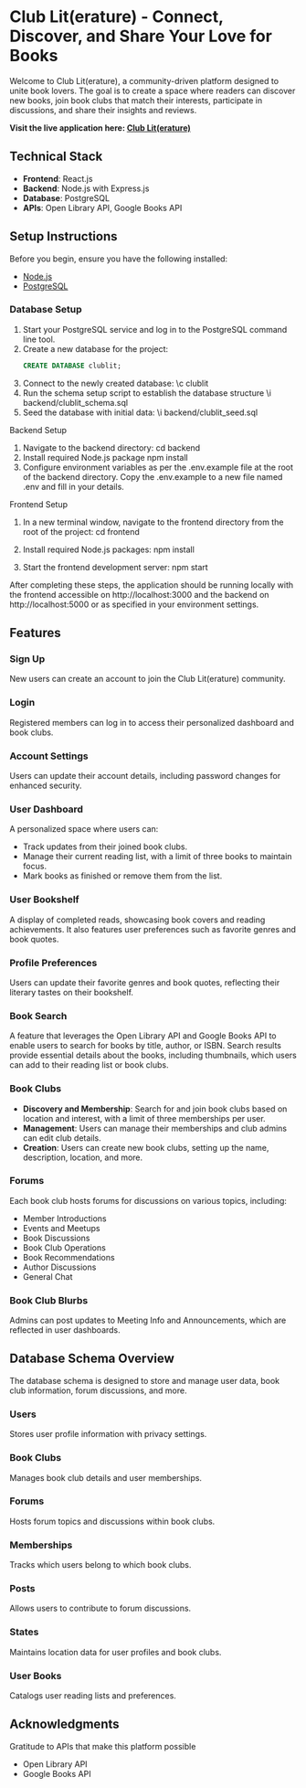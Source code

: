 # Club Lit(erature) - Connect, Discover, and Share Your Love for Books

Welcome to Club Lit(erature), a community-driven platform designed to unite book lovers. The goal is to create a space where readers can discover new books, join book clubs that match their interests, participate in discussions, and share their insights and reviews.

**Visit the live application here: [Club Lit(erature)](https://clublit.onrender.com)**

## Technical Stack

- **Frontend**: React.js
- **Backend**: Node.js with Express.js
- **Database**: PostgreSQL
- **APIs**: Open Library API, Google Books API

## Setup Instructions

Before you begin, ensure you have the following installed:

- [Node.js](https://nodejs.org/en/download/)
- [PostgreSQL](https://www.postgresql.org/download/)

### Database Setup

1. Start your PostgreSQL service and log in to the PostgreSQL command line tool.
2. Create a new database for the project:
   ```sql
   CREATE DATABASE clublit;
   ```
3. Connect to the newly created database:
   \c clublit
4. Run the schema setup script to establish the database structure
   \i backend/clublit_schema.sql
5. Seed the database with initial data:
   \i backend/clublit_seed.sql

Backend Setup

1. Navigate to the backend directory:
   cd backend
2. Install required Node.js package
   npm install
3. Configure environment variables as per the .env.example file at the root of the backend directory. Copy the .env.example to a new file named .env and fill in your details.

Frontend Setup

1. In a new terminal window, navigate to the frontend directory from the root of the project:
   cd frontend

2. Install required Node.js packages:
   npm install

3. Start the frontend development server:
   npm start

After completing these steps, the application should be running locally with the frontend accessible on http://localhost:3000 and the backend on http://localhost:5000 or as specified in your environment settings.

## Features

### Sign Up

New users can create an account to join the Club Lit(erature) community.

### Login

Registered members can log in to access their personalized dashboard and book clubs.

### Account Settings

Users can update their account details, including password changes for enhanced security.

### User Dashboard

A personalized space where users can:

- Track updates from their joined book clubs.
- Manage their current reading list, with a limit of three books to maintain focus.
- Mark books as finished or remove them from the list.

### User Bookshelf

A display of completed reads, showcasing book covers and reading achievements. It also features user preferences such as favorite genres and book quotes.

### Profile Preferences

Users can update their favorite genres and book quotes, reflecting their literary tastes on their bookshelf.

### Book Search

A feature that leverages the Open Library API and Google Books API to enable users to search for books by title, author, or ISBN. Search results provide essential details about the books, including thumbnails, which users can add to their reading list or book clubs.

### Book Clubs

- **Discovery and Membership**: Search for and join book clubs based on location and interest, with a limit of three memberships per user.
- **Management**: Users can manage their memberships and club admins can edit club details.
- **Creation**: Users can create new book clubs, setting up the name, description, location, and more.

### Forums

Each book club hosts forums for discussions on various topics, including:

- Member Introductions
- Events and Meetups
- Book Discussions
- Book Club Operations
- Book Recommendations
- Author Discussions
- General Chat

### Book Club Blurbs

Admins can post updates to Meeting Info and Announcements, which are reflected in user dashboards.

## Database Schema Overview

The database schema is designed to store and manage user data, book club information, forum discussions, and more.

### Users

Stores user profile information with privacy settings.

### Book Clubs

Manages book club details and user memberships.

### Forums

Hosts forum topics and discussions within book clubs.

### Memberships

Tracks which users belong to which book clubs.

### Posts

Allows users to contribute to forum discussions.

### States

Maintains location data for user profiles and book clubs.

### User Books

Catalogs user reading lists and preferences.

## Acknowledgments

Gratitude to APIs that make this platform possible

- Open Library API
- Google Books API
